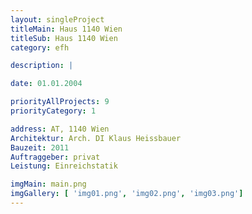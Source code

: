 ```yaml
---
layout: singleProject
titleMain: Haus 1140 Wien
titleSub: Haus 1140 Wien
category: efh

description: |

date: 01.01.2004

priorityAllProjects: 9
priorityCategory: 1

address: AT, 1140 Wien
Architektur: Arch. DI Klaus Heissbauer
Bauzeit: 2011
Auftraggeber: privat
Leistung: Einreichstatik

imgMain: main.png
imgGallery: [ 'img01.png', 'img02.png', 'img03.png']
---
```

